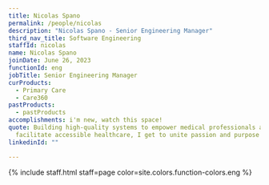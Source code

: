```yaml
---
title: Nicolas Spano
permalink: /people/nicolas
description: "Nicolas Spano - Senior Engineering Manager"
third_nav_title: Software Engineering
staffId: nicolas
name: Nicolas Spano
joinDate: June 26, 2023
functionId: eng
jobTitle: Senior Engineering Manager
curProducts:
  - Primary Care
  - Care360
pastProducts:
  - pastProducts
accomplishments: i'm new, watch this space!
quote: Building high-quality systems to empower medical professionals and
  facilitate accessible healthcare, I get to unite passion and purpose everyday.
linkedinId: ""

---
```


{% include staff.html staff=page color=site.colors.function-colors.eng %}
